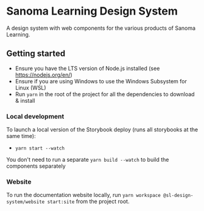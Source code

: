 # Sanoma Learning Design System

A design system with web components for the various products of Sanoma Learning.

## Getting started

- Ensure you have the LTS version of Node.js installed (see https://nodejs.org/en/)
- Ensure if you are using Windows to use the Windows Subsystem for Linux (WSL)
- Run `yarn` in the root of the project for all the dependencies to download & install

### Local development

To launch a local version of the Storybook deploy (runs all storybooks at the same time):
- `yarn start --watch`

You don't need to run a separate `yarn build --watch` to build the components separately

### Website

To run the documentation website locally, run `yarn workspace @sl-design-system/website start:site` from the project root.
